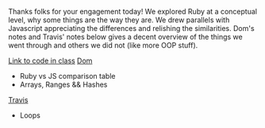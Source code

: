 Thanks folks for your engagement today! We explored Ruby at a conceptual level, why some things are the way they are. We drew parallels with Javascript appreciating the differences and relishing the similarities. Dom's notes and Travis' notes below gives a decent overview of the things we went through and others we did not (like more OOP stuff).

[Link to code in class]()
[Dom](https://gist.github.com/DominicTremblay/95db442e4ff6c6d343b8616ed4468bd3)
  
  - Ruby vs JS comparison table
  - Arrays, Ranges && Hashes

[Travis](https://github.com/tborsa/lectures/blob/master/week8/day4/notes.md)

  - Loops